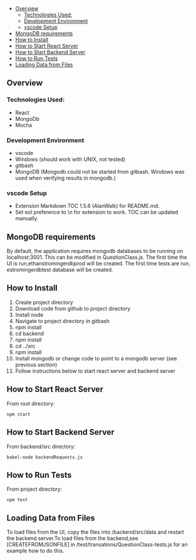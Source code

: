 <!--
TOC (Shortcut to update: Ctrl-M T).  Requires vscode plug-in Markdown TOC by
AlanWalk.  Can be manually updated if you don't have that plug-in.
-->
<!-- TOC -->

- [Overview](#overview)
  - [Technologies Used:](#technologies-used)
  - [Development Environment](#development-environment)
  - [vscode Setup](#vscode-setup)
- [MongoDB requirements](#mongodb-requirements)
- [How to Install](#how-to-install)
- [How to Start React Server](#how-to-start-react-server)
- [How to Start Backend Server](#how-to-start-backend-server)
- [How to Run Tests](#how-to-run-tests)
- [Loading Data from Files](#loading-data-from-files)

<!-- /TOC -->

## Overview

### Technologies Used:

- React
- MongoDb
- Mocha

### Development Environment

- vscode
- Windows (should work with UNIX, not tested)
- gitbash
- MongoDB (Mongodb could not be started from gitbash. Windows was used when verifying results in mongodb.)

### vscode Setup

- Extension Markdown TOC 1.5.6 (AlanWalk) for README.md.
- Set eol preference to \n for extension to work. TOC can be updated manually.

## MongoDB requirements

By default, the application requires mongodb databases to be running on localhost:3001. This can be modified in QuestionClass.js. The first time the UI is run,ethanstromingerdbprod will be created. The first time tests are run, estromingerdbtest database will be created.

## How to Install

1. Create project directory
1. Download code from github to project directory
1. Install node
1. Navigate to project directory in gitbash
1. npm install
1. cd backend
1. npm install
1. cd ../src
1. npm install
1. Install mongodb or change code to point to a mongodb server (see previous section)
1. Follow instructions below to start react server and backend server

## How to Start React Server

From root directory:

`npm start`<br/>

## How to Start Backend Server

From backend/src directory:

`babel-node backendRequests.js`<br/>

## How to Run Tests

From project directory:

`npm test`

## Loading Data from Files

To load files from the UI, copy the files into /backend/src/data and restart the backend server.To load files from the backend,see [CREATEFROMJSONFILE] in /test/transations/QuestionClass-tests.js for an example how to do this.
